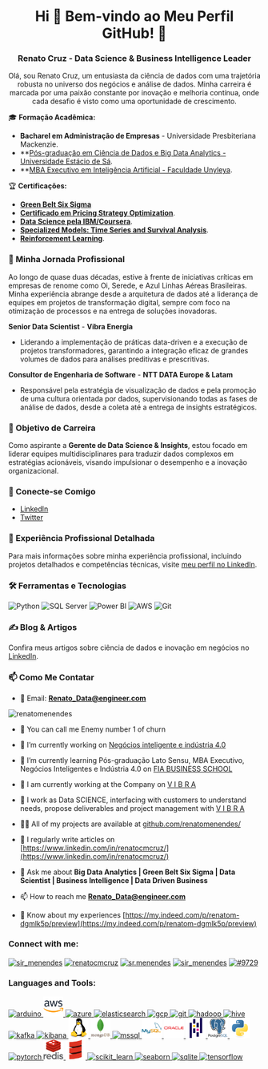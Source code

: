 <h1 align="center">Hi 👋 Bem-vindo ao Meu Perfil GitHub! 👋</h1>
<h3 align="center">Renato Cruz - Data Science & Business Intelligence Leader</h3>

<p align="center">
Olá, sou Renato Cruz, um entusiasta da ciência de dados com uma trajetória robusta no universo dos negócios e análise de dados. Minha carreira é marcada por uma paixão constante por inovação e melhoria contínua, onde cada desafio é visto como uma oportunidade de crescimento.
</p>

🎓 **Formação Acadêmica:**
- **Bacharel em Administração de Empresas** - Universidade Presbiteriana Mackenzie.
- **[Pós-graduação em Ciência de Dados e Big Data Analytics - Universidade Estácio de Sá](https://www.linkedin.com/in/renatocmcruz/details/education/614498417/multiple-media-viewer/?profileId=ACoAAC19QL0BCRXV7IoLuxnSWlgTe2MM5wGPFqk&treasuryMediaId=1635513657494).
- **[MBA Executivo em Inteligência Artificial - Faculdade Unyleya](https://www.linkedin.com/in/renatocmcruz/overlay/1635551564809/single-media-viewer/?profileId=ACoAAC19QL0BCRXV7IoLuxnSWlgTe2MM5wGPFqk).

🏆 **Certificações:**
- **[Green Belt Six Sigma](https://edools-3-production.s3.amazonaws.com/org-7114/school-7395/certificates/enrollment-2429668.pdf)**
- **[Certificado em Pricing Strategy Optimization](https://www.linkedin.com/in/renatocmcruz/details/certifications/)**.
- **[Data Science pela IBM/Coursera](https://www.credly.com/badges/a2416110-ce8c-47b7-8c94-149f068fdf79/linked_in_profile)**.
- **[Specialized Models: Time Series and Survival Analysis](https://www.credly.com/badges/087929fe-54dd-4eec-bbfe-b1c27417b732)**.
- **[Reinforcement Learning](https://www.coursera.org/account/accomplishments/specialization/4QWDWHPJ92U9)**.

### 🚀 Minha Jornada Profissional
Ao longo de quase duas décadas, estive à frente de iniciativas críticas em empresas de renome como Oi, Serede, e Azul Linhas Aéreas Brasileiras. Minha experiência abrange desde a arquitetura de dados até a liderança de equipes em projetos de transformação digital, sempre com foco na otimização de processos e na entrega de soluções inovadoras.

**Senior Data Scientist** - **Vibra Energia**
- Liderando a implementação de práticas data-driven e a execução de projetos transformadores, garantindo a integração eficaz de grandes volumes de dados para análises preditivas e prescritivas.

**Consultor de Engenharia de Software** - **NTT DATA Europe & Latam**
- Responsável pela estratégia de visualização de dados e pela promoção de uma cultura orientada por dados, supervisionando todas as fases de análise de dados, desde a coleta até a entrega de insights estratégicos.

### 🎯 Objetivo de Carreira
Como aspirante a **Gerente de Data Science & Insights**, estou focado em liderar equipes multidisciplinares para traduzir dados complexos em estratégias acionáveis, visando impulsionar o desempenho e a inovação organizacional.

### 🔗 Conecte-se Comigo
- [LinkedIn](https://www.linkedin.com/in/renatocmcruz/)
- [Twitter](https://twitter.com/sir_menendes)

### 💼 Experiência Profissional Detalhada
Para mais informações sobre minha experiência profissional, incluindo projetos detalhados e competências técnicas, visite [meu perfil no LinkedIn](https://www.linkedin.com/in/renatocmcruz/).

### 🛠️ Ferramentas e Tecnologias
![Python](https://img.shields.io/badge/-Python-3776AB?style=flat&logo=Python&logoColor=white)
![SQL Server](https://img.shields.io/badge/-SQL_Server-CC2927?style=flat&logo=microsoft-sql-server&logoColor=white)
![Power BI](https://img.shields.io/badge/-Power%20BI-F2C811?style=flat&logo=microsoft&logoColor=white)
![AWS](https://img.shields.io/badge/-AWS-232F3E?style=flat&logo=amazon-aws&logoColor=white)
![Git](https://img.shields.io/badge/-Git-F05032?style=flat&logo=git&logoColor=white)

### ✍️ Blog & Artigos
Confira meus artigos sobre ciência de dados e inovação em negócios no [LinkedIn](https://www.linkedin.com/in/renatocmcruz/).

### 📫 Como Me Contatar
- 📧 Email: **Renato_Data@engineer.com**
 
</h3>

<p align="left"> <img src="https://komarev.com/ghpvc/?username=renatomenendes&label=Profile%20views&color=0e75b6&style=flat" alt="renatomenendes" /> </p>

- 📄 You can call me Enemy number 1 of churn

- 🔭 I’m currently working on [Negócios inteligente e indústria 4.0](https://www.linkedin.com/in/renatocmcruz/)

- 🌱 I’m currently learning Pós-graduação Lato Sensu, MBA Executivo, Negócios Inteligentes e Indústria 4.0 on [FIA BUSINESS SCHOOL](https://fia.com.br/)

- 👯 I am currently working at the Company on [V I B R A](https://www.vibraenergia.com.br/)

- 🤝 
I work as Data SCIENCE, interfacing with customers to understand needs, propose deliverables and project management with [V I B R A](https://www.vibraenergia.com.br/)

- 👨‍💻 All of my projects are available at [github.com/renatomenendes/](github.com/renatomenendes/)

- 📝 I regularly write articles on [https://www.linkedin.com/in/renatocmcruz/](https://www.linkedin.com/in/renatocmcruz/)

- 💬 Ask me about **Big Data Analytics | Green Belt Six Sigma | Data Scientist | Business Intelligence | Data Driven Business**

- 📫 How to reach me **Renato_Data@engineer.com**

- 📄 Know about my experiences [https://my.indeed.com/p/renatom-dgmlk5p/preview](https://my.indeed.com/p/renatom-dgmlk5p/preview)

<h3 align="left">Connect with me:</h3>
<p align="left">
<a href="https://twitter.com/sir_menendes" target="blank"><img align="center" src="https://raw.githubusercontent.com/rahuldkjain/github-profile-readme-generator/master/src/images/icons/Social/twitter.svg" alt="sir_menendes" height="30" width="40" /></a>
<a href="https://linkedin.com/in/renatocmcruz" target="blank"><img align="center" src="https://raw.githubusercontent.com/rahuldkjain/github-profile-readme-generator/master/src/images/icons/Social/linked-in-alt.svg" alt="renatocmcruz" height="30" width="40" /></a>
<a href="https://fb.com/sr.menendes" target="blank"><img align="center" src="https://raw.githubusercontent.com/rahuldkjain/github-profile-readme-generator/master/src/images/icons/Social/facebook.svg" alt="sr.menendes" height="30" width="40" /></a>
<a href="https://instagram.com/sir_menendes" target="blank"><img align="center" src="https://raw.githubusercontent.com/rahuldkjain/github-profile-readme-generator/master/src/images/icons/Social/instagram.svg" alt="sir_menendes" height="30" width="40" /></a>
<a href="https://discord.gg/#9729" target="blank"><img align="center" src="https://raw.githubusercontent.com/rahuldkjain/github-profile-readme-generator/master/src/images/icons/Social/discord.svg" alt="#9729" height="30" width="40" /></a>
</p>

<h3 align="left">Languages and Tools:</h3>
<p align="left"> <a href="https://www.arduino.cc/" target="_blank" rel="noreferrer"> <img src="https://cdn.worldvectorlogo.com/logos/arduino-1.svg" alt="arduino" width="40" height="40"/> </a> <a href="https://aws.amazon.com" target="_blank" rel="noreferrer"> <img src="https://raw.githubusercontent.com/devicons/devicon/master/icons/amazonwebservices/amazonwebservices-original-wordmark.svg" alt="aws" width="40" height="40"/> </a> <a href="https://azure.microsoft.com/en-in/" target="_blank" rel="noreferrer"> <img src="https://www.vectorlogo.zone/logos/microsoft_azure/microsoft_azure-icon.svg" alt="azure" width="40" height="40"/> </a> <a href="https://www.elastic.co" target="_blank" rel="noreferrer"> <img src="https://www.vectorlogo.zone/logos/elastic/elastic-icon.svg" alt="elasticsearch" width="40" height="40"/> </a> <a href="https://cloud.google.com" target="_blank" rel="noreferrer"> <img src="https://www.vectorlogo.zone/logos/google_cloud/google_cloud-icon.svg" alt="gcp" width="40" height="40"/> </a> <a href="https://git-scm.com/" target="_blank" rel="noreferrer"> <img src="https://www.vectorlogo.zone/logos/git-scm/git-scm-icon.svg" alt="git" width="40" height="40"/> </a> <a href="https://hadoop.apache.org/" target="_blank" rel="noreferrer"> <img src="https://www.vectorlogo.zone/logos/apache_hadoop/apache_hadoop-icon.svg" alt="hadoop" width="40" height="40"/> </a> <a href="https://hive.apache.org/" target="_blank" rel="noreferrer"> <img src="https://www.vectorlogo.zone/logos/apache_hive/apache_hive-icon.svg" alt="hive" width="40" height="40"/> </a> <a href="https://kafka.apache.org/" target="_blank" rel="noreferrer"> <img src="https://www.vectorlogo.zone/logos/apache_kafka/apache_kafka-icon.svg" alt="kafka" width="40" height="40"/> </a> <a href="https://www.elastic.co/kibana" target="_blank" rel="noreferrer"> <img src="https://www.vectorlogo.zone/logos/elasticco_kibana/elasticco_kibana-icon.svg" alt="kibana" width="40" height="40"/> </a> <a href="https://www.linux.org/" target="_blank" rel="noreferrer"> <img src="https://raw.githubusercontent.com/devicons/devicon/master/icons/linux/linux-original.svg" alt="linux" width="40" height="40"/> </a> <a href="https://www.mongodb.com/" target="_blank" rel="noreferrer"> <img src="https://raw.githubusercontent.com/devicons/devicon/master/icons/mongodb/mongodb-original-wordmark.svg" alt="mongodb" width="40" height="40"/> </a> <a href="https://www.microsoft.com/en-us/sql-server" target="_blank" rel="noreferrer"> <img src="https://www.svgrepo.com/show/303229/microsoft-sql-server-logo.svg" alt="mssql" width="40" height="40"/> </a> <a href="https://www.mysql.com/" target="_blank" rel="noreferrer"> <img src="https://raw.githubusercontent.com/devicons/devicon/master/icons/mysql/mysql-original-wordmark.svg" alt="mysql" width="40" height="40"/> </a> <a href="https://www.oracle.com/" target="_blank" rel="noreferrer"> <img src="https://raw.githubusercontent.com/devicons/devicon/master/icons/oracle/oracle-original.svg" alt="oracle" width="40" height="40"/> </a> <a href="https://pandas.pydata.org/" target="_blank" rel="noreferrer"> <img src="https://raw.githubusercontent.com/devicons/devicon/2ae2a900d2f041da66e950e4d48052658d850630/icons/pandas/pandas-original.svg" alt="pandas" width="40" height="40"/> </a> <a href="https://www.postgresql.org" target="_blank" rel="noreferrer"> <img src="https://raw.githubusercontent.com/devicons/devicon/master/icons/postgresql/postgresql-original-wordmark.svg" alt="postgresql" width="40" height="40"/> </a> <a href="https://www.python.org" target="_blank" rel="noreferrer"> <img src="https://raw.githubusercontent.com/devicons/devicon/master/icons/python/python-original.svg" alt="python" width="40" height="40"/> </a> <a href="https://pytorch.org/" target="_blank" rel="noreferrer"> <img src="https://www.vectorlogo.zone/logos/pytorch/pytorch-icon.svg" alt="pytorch" width="40" height="40"/> </a> <a href="https://redis.io" target="_blank" rel="noreferrer"> <img src="https://raw.githubusercontent.com/devicons/devicon/master/icons/redis/redis-original-wordmark.svg" alt="redis" width="40" height="40"/> </a> <a href="https://www.scala-lang.org" target="_blank" rel="noreferrer"> <img src="https://raw.githubusercontent.com/devicons/devicon/master/icons/scala/scala-original.svg" alt="scala" width="40" height="40"/> </a> <a href="https://scikit-learn.org/" target="_blank" rel="noreferrer"> <img src="https://upload.wikimedia.org/wikipedia/commons/0/05/Scikit_learn_logo_small.svg" alt="scikit_learn" width="40" height="40"/> </a> <a href="https://seaborn.pydata.org/" target="_blank" rel="noreferrer"> <img src="https://seaborn.pydata.org/_images/logo-mark-lightbg.svg" alt="seaborn" width="40" height="40"/> </a> <a href="https://www.sqlite.org/" target="_blank" rel="noreferrer"> <img src="https://www.vectorlogo.zone/logos/sqlite/sqlite-icon.svg" alt="sqlite" width="40" height="40"/> </a> <a href="https://www.tensorflow.org" target="_blank" rel="noreferrer"> <img src="https://www.vectorlogo.zone/logos/tensorflow/tensorflow-icon.svg" alt="tensorflow" width="40" height="40"/> </a> </p>
